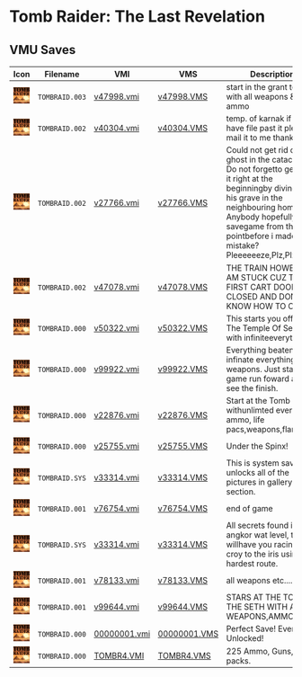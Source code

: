 # Tomb Raider: The Last Revelation

## VMU Saves

| Icon | Filename | VMI | VMS | Description |
|------|----------|-----|-----|-------------|
| ![Tomb Raider: The Last Revelation](../icons/TOMBRAID.003.GIF) | `TOMBRAID.003` | [v47998.vmi](v47998.vmi) | [v47998.VMS](v47998.VMS) | start in the grant temple with all weapons & inf ammo  |
| ![Tomb Raider: The Last Revelation](../icons/TOMBRAID.002.GIF) | `TOMBRAID.002` | [v40304.vmi](v40304.vmi) | [v40304.VMS](v40304.VMS) | temp. of karnak if you have file past it please mail it to me thanks.  |
| ![Tomb Raider: The Last Revelation](../icons/TOMBRAID.002.GIF) | `TOMBRAID.002` | [v27766.vmi](v27766.vmi) | [v27766.VMS](v27766.VMS) | Could not get rid of the ghost in the catacombs. Do not forgetto get rid of it right at the beginningby diving to his grave in the neighbouring home. Anybody hopefullyhas a savegame from the pointbefore i made this mistake? Pleeeeeeze,Plz,Plz u |
| ![Tomb Raider: The Last Revelation](../icons/TOMBRAID.002.GIF) | `TOMBRAID.002` | [v47078.vmi](v47078.vmi) | [v47078.VMS](v47078.VMS) | THE TRAIN HOWEVER I AM STUCK CUZ THE FIRST CART DOOR IS CLOSED AND DONT KNOW HOW TO OPEN   |
| ![Tomb Raider: The Last Revelation](../icons/TOMBRAID.000.GIF) | `TOMBRAID.000` | [v50322.vmi](v50322.vmi) | [v50322.VMS](v50322.VMS) | This starts you off at The Temple Of Seth, with infiniteeverything.  |
| ![Tomb Raider: The Last Revelation](../icons/TOMBRAID.000.GIF) | `TOMBRAID.000` | [v99922.vmi](v99922.vmi) | [v99922.VMS](v99922.VMS) | Everything beaten with infinate everything.  All weapons.  Just start the game run foward and see the finish.  |
| ![Tomb Raider: The Last Revelation](../icons/TOMBRAID.000.GIF) | `TOMBRAID.000` | [v22876.vmi](v22876.vmi) | [v22876.VMS](v22876.VMS) | Start at the Tomb of seth withunlimted everything ammo, life pacs,weapons,flares.  |
| ![Tomb Raider: The Last Revelation](../icons/TOMBRAID.000.GIF) | `TOMBRAID.000` | [v25755.vmi](v25755.vmi) | [v25755.VMS](v25755.VMS) | Under the Spinx!  |
| ![Tomb Raider: The Last Revelation](../icons/TOMBRAID.SYS.GIF) | `TOMBRAID.SYS` | [v33314.vmi](v33314.vmi) | [v33314.VMS](v33314.VMS) | This is system save. It unlocks all of the pictures in gallery section.  |
| ![Tomb Raider: The Last Revelation](../icons/TOMBRAID.001.GIF) | `TOMBRAID.001` | [v76754.vmi](v76754.vmi) | [v76754.VMS](v76754.VMS) | end of game  |
| ![Tomb Raider: The Last Revelation](../icons/TOMBRAID.SYS.GIF) | `TOMBRAID.SYS` | [v33314.vmi](v33314.vmi) | [v33314.VMS](v33314.VMS) | All secrets found in angkor wat level, this willhave you racing von croy to the iris using the hardest route.  |
| ![Tomb Raider: The Last Revelation](../icons/TOMBRAID.001.GIF) | `TOMBRAID.001` | [v78133.vmi](v78133.vmi) | [v78133.VMS](v78133.VMS) | all weapons etc....  |
| ![Tomb Raider: The Last Revelation](../icons/TOMBRAID.001.GIF) | `TOMBRAID.001` | [v99644.vmi](v99644.vmi) | [v99644.VMS](v99644.VMS) | STARS AT THE TOMB AT THE SETH WITH ALL WEAPONS,AMMOR,ETC.   |
| ![Tomb Raider: The Last Revelation](../icons/TOMBRAID.000.GIF) | `TOMBRAID.000` | [00000001.vmi](00000001.vmi) | [00000001.VMS](00000001.VMS) | Perfect Save! Everything Unlocked! |
| ![Tomb Raider: The Last Revelation](../icons/TOMBRAID.000.GIF) | `TOMBRAID.000` | [TOMBR4.VMI](TOMBR4.VMI) | [TOMBR4.VMS](TOMBR4.VMS) | 225 Ammo, Guns, Med packs. |
